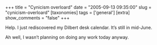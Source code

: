 +++
title = "Cynicism overloard"
date = "2005-09-13 09:35:00"
slug = "cynicism-overloard"
[taxonomies]
tags = ['general']
[extra]
show_comments = "false"
+++

Help. I just rediscovered my Dilbert desk calendar. It’s still in mid-June.

Ah well, I wasn’t planning on doing any work today anyway.
